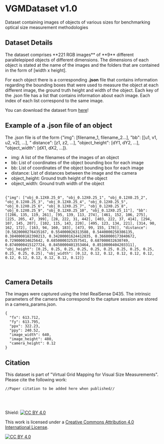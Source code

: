 # VGMDataset v1.0

Dataset containing images of objects of various sizes for benchmarking optical size measurement methodologies

<h2>Dataset Details</h2>
The dataset comprises **221 RGB images** of **9** different parallelepiped objects of different dimensions. The
dimensions of
each object is stated at the name of the images and the folders that are contained in the form of [width x height].

For each object there is a corresponding **.json** file that contains information regarding the bounding boxes that were
used
to measure the object at each different image, the ground truth height and width of the object. Each key of the .json
file
has a list that contains information about each image. Each index of each list correspond to the same image.

You can download the dataset
from [here](https://drive.google.com/drive/folders/1l2r_q8BGJAXMlFjWzWWe6mMYSyPn3RJV?usp=sharing)!

<h2>Example of a .json file of an object</h2>

The .json file is of the form {"img": [filename_1, filename_2...], "bb": [[u1, v1, u2, v2], ...], "
distance": [z1, z2, ...], "object_height": [dY1, dY2, ...], "object_width": [dX1, dX2, ...]}.

<li>img: A list of the filenames of the images of an object</li>
<li>bb: List of coordinates of the object bounding box for each image</li>
<li>bb: List of coordinates of the object bounding box for each image</li>
<li>distance: List of distances between the image and the camera</li>
<li>object_height: Ground truth height of the object</li>
<li>object_width: Ground truth width of the object</li>

<br>

```
{"img": ["obj_0.12X0.25_0", "obj_0.12X0.25_1", "obj_0.12X0.25_2", "obj_0.12X0.25_3", "obj_0.12X0.25_4", "obj_0.12X0.25_5", "obj_0.12X0.25_6", "obj_0.12X0.25_7", "obj_0.12X0.25_8", "obj_0.12X0.25_9", "obj_0.12X0.25_10", "obj_0.12X0.25_11"], "bb": [[286, 135, 119, 261], [95, 139, 113, 274], [461, 152, 106, 275], [225, 205, 47, 399], [28, 222, 31, 442], [403, 222, 37, 414], [294, 107, 145, 207], [102, 115, 143, 220], [495, 123, 134, 221], [314, 90, 162, 172], [163, 94, 160, 183], [473, 99, 155, 178]], "distance": [0.5820000276435167, 0.554000026313588, 0.5440000258386135, 0.3840000182390213, 0.34200001624412835, 0.3660000173840672, 0.729000034625642, 0.6850000325357541, 0.687000032630749, 0.8740000415127724, 0.8450000401353464, 0.8510000404203311], "obj_height": [0.25, 0.25, 0.25, 0.25, 0.25, 0.25, 0.25, 0.25, 0.25, 0.25, 0.25, 0.25], "obj_width": [0.12, 0.12, 0.12, 0.12, 0.12, 0.12, 0.12, 0.12, 0.12, 0.12, 0.12, 0.12]}
```

<br>

<h2>Camera Details</h2>
The images were captured using the Intel RealSense D435. The intrinsic parameters of the camera tha correspond to the
capture session are stored in a camera_params.json.

<br>

```
{
  "fx": 613.712,
  "fy": 613.795,
  "ppx": 322.23,
  "ppy": 240.52,
  "image_width": 640,
  "image_height": 480,
  "camera_height": 0.12
}
```

<h2>Citation</h2>
This dataset is part of "Virtual Grid Mapping for Visual Size Measurements". Please cite the following work:

<br>

```
//Paper citation to be added here when published//
```

<br>
<br>

Shield: [![CC BY 4.0][cc-by-shield]][cc-by]

This work is licensed under a
[Creative Commons Attribution 4.0 International License][cc-by].

[![CC BY 4.0][cc-by-image]][cc-by]

[cc-by]: http://creativecommons.org/licenses/by/4.0/
[cc-by-image]: https://i.creativecommons.org/l/by/4.0/88x31.png
[cc-by-shield]: https://img.shields.io/badge/License-CC%20BY%204.0-lightgrey.svg